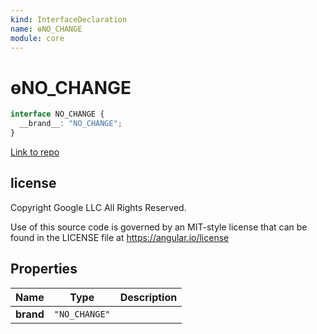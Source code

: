 ```yaml
---
kind: InterfaceDeclaration
name: ɵNO_CHANGE
module: core
---
```


# ɵNO_CHANGE

```ts
interface NO_CHANGE {
  __brand__: "NO_CHANGE";
}
```

[Link to repo](https://github.com/timdeschryver/angular/blob/master/packages/core/src/render3/tokens.ts#L9-L12)

## license

Copyright Google LLC All Rights Reserved.

Use of this source code is governed by an MIT-style license that can be
found in the LICENSE file at https://angular.io/license

## Properties

| Name      | Type          | Description |
| --------- | ------------- | ----------- |
| **brand** | `"NO_CHANGE"` |             |

